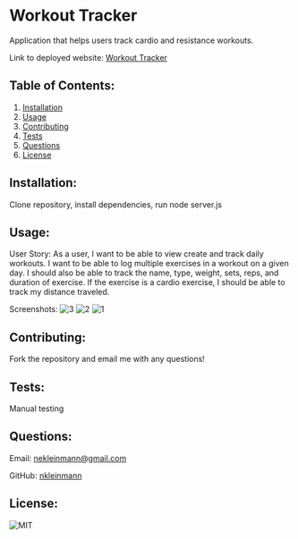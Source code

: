 # Workout Tracker


Application that helps users track cardio and resistance workouts.

Link to deployed website: [Workout Tracker](https://stark-reaches-38933.herokuapp.com/)
            
## Table of Contents:
1. [Installation](#installation)
1. [Usage](#usage)
1. [Contributing](#contributing)
1. [Tests](#tests)
1. [Questions](#questions)
1. [License](#license)
            
## Installation:
Clone repository, install dependencies, run node server.js
            
## Usage:
User Story: As a user, I want to be able to view create and track daily workouts. I want to be able to log multiple exercises in a workout on a given day. I should also be able to track the name, type, weight, sets, reps, and duration of exercise. If the exercise is a cardio exercise, I should be able to track my distance traveled.

Screenshots:
![3](https://user-images.githubusercontent.com/65608809/96319907-edb2b380-0fde-11eb-9f9b-92c046faeda0.jpg)
![2](https://user-images.githubusercontent.com/65608809/96319896-e7bcd280-0fde-11eb-8bf4-4b48c4b8434d.jpg)
![1](https://user-images.githubusercontent.com/65608809/96319884-e12e5b00-0fde-11eb-8f7a-e4461af119dc.jpg)
            
## Contributing:
Fork the repository and email me with any questions!
            
## Tests:
Manual testing
    
## Questions:
Email: nekleinmann@gmail.com

GitHub: 
[nkleinmann](https://github.com/nkleinmann)

## License:
  ![MIT](https://img.shields.io/badge/license-MIT-blue)
  

